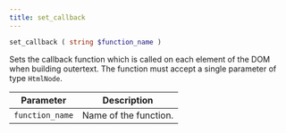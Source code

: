 ```yaml
---
title: set_callback
---
```


```php
set_callback ( string $function_name )
```

Sets the callback function which is called on each element of the DOM when building outertext.
The function must accept a single parameter of type `HtmlNode`.

| Parameter         | Description
| ---------         | -----------
| `function_name`   | Name of the function.